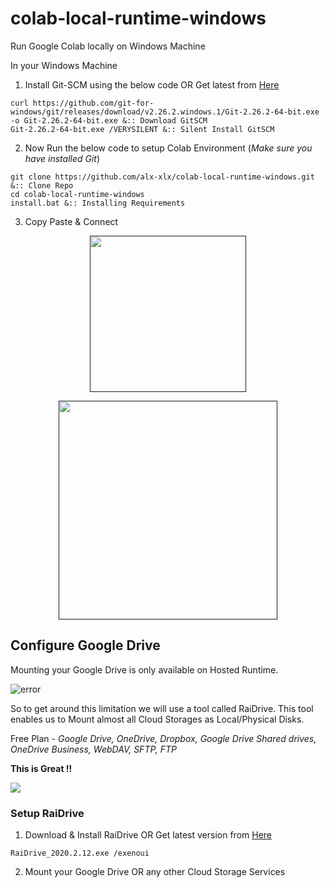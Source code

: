 # colab-local-runtime-windows
 Run Google Colab locally on Windows Machine

In your Windows Machine

1. Install Git-SCM using the below code OR Get latest from [Here](https://git-scm.com/downloads)
```
curl https://github.com/git-for-windows/git/releases/download/v2.26.2.windows.1/Git-2.26.2-64-bit.exe -o Git-2.26.2-64-bit.exe &:: Download GitSCM
Git-2.26.2-64-bit.exe /VERYSILENT &:: Silent Install GitSCM
```



2. Now Run the below code to setup Colab Environment (*Make sure you have installed Git*)
```
git clone https://github.com/alx-xlx/colab-local-runtime-windows.git &:: Clone Repo
cd colab-local-runtime-windows
install.bat &:: Installing Requirements
```

3. Copy Paste & Connect

<p align="center">
<a href="" rel="nofollow"><img src="https://i.imgur.com/03c6C0H.png" height="250" style="max-width:90%;display:block;margin-left:auto;margin-right:auto;"></a></p>

<p align="center">
<a href="" rel="nofollow"><img src="https://i.imgur.com/LeVuhNM.png" height="350" style="max-width:90%;display:block;margin-left:auto;margin-right:auto;"></a></p>

## Configure Google Drive

Mounting your Google Drive is only available on Hosted Runtime.

![error](https://i.imgur.com/EGK13iO.png)

So to get around this limitation we will use a tool called RaiDrive. This tool enables us to Mount almost all Cloud Storages as Local/Physical Disks.

Free Plan  - *Google Drive, OneDrive, Dropbox, Google Drive Shared drives, OneDrive Business, WebDAV, SFTP, FTP*

**This is Great !!**

![](https://i.imgur.com/K00V44O.png)

### Setup RaiDrive
1. Download & Install RaiDrive OR Get latest version from [Here](https://www.raidrive.com/download)

  ```
  RaiDrive_2020.2.12.exe /exenoui
  ```
2. Mount your Google Drive OR any other Cloud Storage Services
